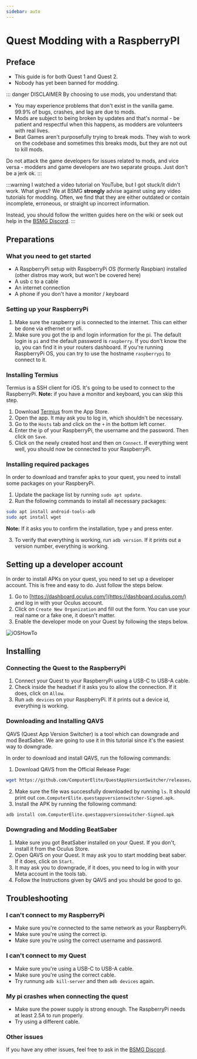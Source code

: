 ```yaml
---
sidebar: auto
---
```

# Quest Modding with a RaspberryPI

## Preface

* This guide is for both Quest 1 and Quest 2.
* Nobody has yet been banned for modding.

::: danger DISCLAIMER
By choosing to use mods, you understand that:

* You may experience problems that don't exist in the vanilla game. 99.9% of bugs, crashes, and lag are due to mods.
* Mods are subject to being broken by updates and that's normal - be patient and respectful when this happens,
  as modders are volunteers with real lives.
* Beat Games aren't purposefully trying to break mods. They wish to work on the codebase and sometimes this breaks mods,
  but they are not out to kill mods.

Do not attack the game developers for issues related to mods, and vice versa -
modders and game developers are two separate groups. Just don't be a jerk ok.
:::

:::warning I watched a video tutorial on YouTube, but I got stuck/it didn't work. What gives?
We at BSMG **strongly** advise against using any video tutorials for modding. Often, we find that they are either
outdated or contain incomplete, erroneous, or straight up incorrect information.

Instead, you should follow the written guides here on the wiki or seek out help in the [BSMG Discord](https://discord.gg/beatsabermods).
:::

## Preparations

### What you need to get started

- A RaspberryPi setup with RaspberryPi OS (formerly Raspbian) installed (other distros may work, but won't be covered here)
- A usb c to a cable
- An internet connection
- A phone if you don't have a monitor / keyboard

### Setting up your RaspberryPi

1. Make sure the raspberry pi is connected to the internet. This can either be done via ethernet or wifi.
2. Make sure you got the ip and login information for the pi. The default login is `pi` and the default password is `raspberry`. If you don't know the ip, you can find it in your routers dashboard. If you're running RaspberryPi OS, you can try to use the hostname `raspberrypi` to connect to it.

### Installing Termius

Termius is a SSH client for iOS. It's going to be used to connect to the RaspberryPi. **Note:** if you have a monitor and keyboard, you can skip this step.

1. Download [Termius](https://apps.apple.com/de/app/termius-terminal-ssh-client/id549039908) from the App Store.
2. Open the app. It may ask you to log in, which shouldn't be necessary.
3. Go to the `Hosts` tab and click on the `+` in the bottom left corner.
4. Enter the ip of your RaspberryPi, the username and the password. Then click on `Save`.
5. Click on the newly created host and then on `Connect`. If everything went well, you should now be connected to your RaspberryPi.

### Installing required packages

In order to download and transfer apks to your quest, you need to install some packages on your RaspberyPi.

1. Update the package list by running `sudo apt update`.
2. Run the following commands to install all necessary packages:

```bash
sudo apt install android-tools-adb
sudo apt install wget
```

**Note:** If it asks you to confirm the installation, type `y` and press enter.

3. To verify that everything is working, run `adb version`. If it prints out a version number, everything is working.

## Setting up a developer account

In order to install APKs on your quest, you need to set up a developer account. This is free and easy to do. Just follow the steps below.

1. Go to [https://dashboard.oculus.com/](https://dashboard.oculus.com/) and log in with your Oculus account.
2. Click on `Create New Organization` and fill out the form. You can use your real name or a fake one, it doesn't matter.
3. Enable the developer mode on your Quest by following the steps below.

![iOSHowTo](~@images/beginners-guide/EnableDevModeIOS.png)

## Installing

### Connecting the Quest to the RaspberryPi

1. Connect your Quest to your RaspberryPi using a USB-C to USB-A cable.
2. Check inside the headset if it asks you to allow the connection. If it does, click on `Allow`.
3. Run `adb devices` on your RaspberryPi. If it prints out a device id, everything is working.

### Downloading and Installing QAVS

QAVS (Quest App Version Switcher) is a tool which can downgrade and mod BeatSaber. We are going to use it in this tutorial since it's the easiest way to downgrade.

In order to download and install QAVS, run the following commands:

1. Download QAVS from the Official Release Page:
```bash
wget https://github.com/ComputerElite/QuestAppVersionSwitcher/releases/download/1.13.20/com.ComputerElite.questappversionswitcher-Signed.apk
```
2. Make sure the file was successfully downloaded by running `ls`. It should print out `com.ComputerElite.questappversionswitcher-Signed.apk`.
3. Install the APK by running the following command:
```bash
adb install com.ComputerElite.questappversionswitcher-Signed.apk
```

### Downgrading and Modding BeatSaber

1. Make sure you got BeatSaber installed on your Quest. If you don't, install it from the Oculus Store.
2. Open QAVS on your Quest. It may ask you to start modding beat saber. If it does, click on `Start`.
3. It may ask you to downgrade, if it does, you need to log in with your Meta account in the tools tab.
4. Follow the Instructions given by QAVS and you should be good to go.


## Troubleshooting

### I can't connect to my RaspberryPi
- Make sure you're connected to the same network as your RaspberryPi.
- Make sure you're using the correct ip.
- Make sure you're using the correct username and password.


### I can't connect to my Quest
- Make sure you're using a USB-C to USB-A cable.
- Make sure you're using the correct cable.
- Try runnung `adb kill-server` and then `adb devices` again.

### My pi crashes when connecting the quest
- Make sure the power supply is strong enough. The RaspberryPi needs at least 2.5A to run properly.
- Try using a different cable.

### Other issues
If you have any other issues, feel free to ask in the [BSMG Discord](https://discord.gg/beatsabermods).
